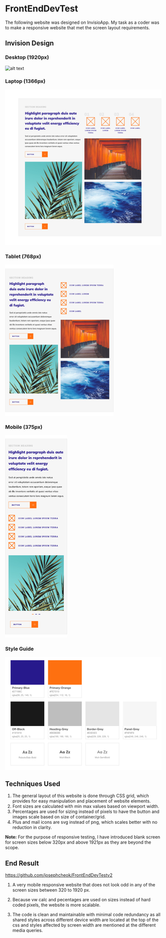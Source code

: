 # FrontEndDevTest

The following website was designed on InvisioApp. My task as a coder was to make a responsive website that met the screen layout requirements.

## Invision Design

### Desktop (1920px)

![alt text][desktop]

### Laptop (1366px)

![alt text][laptop]

### Tablet (768px)

<img src="Invision/Tablet-768px.png" width="350">

### Mobile (375px)

<img src="Invision/Mobile-375px.png" width="200">

### Style Guide

![alt text][styleguide]

[desktop]: /Invision/Desktop-1920px.png "Screen Size 1920px"
[laptop]: /Invision/Laptop-1366px.png "Screen Size 1366px"
[mobile]: /Invision/Mobile-375px.png "Screen Size 375px"
[styleguide]: /Invision/StyleGuide.png "Style Guide"

## Techniques Used

1. The general layout of this website is done through CSS grid, which provides for easy manipulation and placement of website elements.
2. Font sizes are calculated with min max values based on viewport width.
3. Percentages are used for sizing instead of pixels to have the button and images scale based on size of container/grid.
4. Plus and mail icons are svg instead of png, which scales better with no reduction in clarity.

**Note:** For the purpose of responsive testing, I have introduced blank screen for screen sizes below 320px and above 1921px as they are beyond the scope.

## End Result

https://github.com/josephcheok/FrontEndDevTestv2

1. A very mobile responsive website that does not look odd in any of the screen sizes between 320 to 1920 px.

2. Because vw calc and pecentages are used on sizes instead of hard coded pixels, the website is more scalable.

3. The code is clean and maintainable with minimal code redundancy as all shared styles across different device width are located at the top of the css and styles affected by screen width are mentioned at the different media queries.
